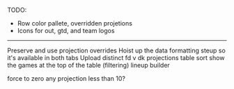 TODO:

 - Row color pallete, overridden projetions
- Icons for out, gtd, and team logos
----
Preserve and use projection overrides
Hoist up the data formatting steup so it's available in both tabs
Upload distinct fd v dk projections
table sort
show the games at the top of the table (filtering)
lineup builder

force to zero any projection less than 10?